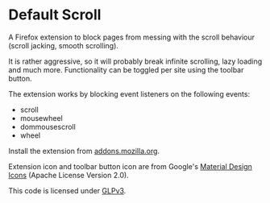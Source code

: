 # Default Scroll

A Firefox extension to block pages from messing with the scroll behaviour (scroll jacking, smooth scrolling).

It is rather aggressive, so it will probably break infinite scrolling, lazy loading and much more.
Functionality can be toggled per site using the toolbar button.

The extension works by blocking event listeners on the following events:
* scroll 
* mousewheel 
* dommousescroll 
* wheel

Install the extension from [addons.mozilla.org](https://addons.mozilla.org/en-US/firefox/).

Extension icon and toolbar button icon are from Google's [Material Design Icons](https://github.com/google/material-design-icons/blob/a288bd9ffc0667026b8d156a06563cda803ed0a8/hardware/svg/production/ic_mouse_48px.svg) (Apache License Version 2.0).

This code is licensed under [GLPv3](https://www.gnu.org/licenses/gpl-3.0.en.html).
